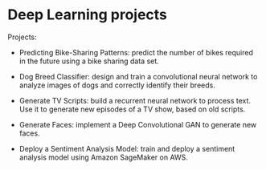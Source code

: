 # Deep Learning projects

Projects:

* Predicting Bike-Sharing Patterns: predict the number of bikes required in the future using a bike sharing data set.

* Dog Breed Classifier: design and train a convolutional neural network to analyze images of dogs and correctly identify their breeds.

* Generate TV Scripts: build a recurrent neural network to process text. Use it to generate new episodes of a TV show, based on old scripts.

* Generate Faces: implement a Deep Convolutional GAN to generate new faces.

* Deploy a Sentiment Analysis Model: train and deploy a sentiment analysis model using Amazon SageMaker on AWS.
